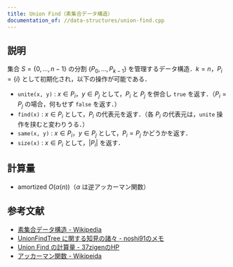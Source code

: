 ```yaml
---
title: Union Find（素集合データ構造）
documentation_of: //data-structures/union-find.cpp
---
```


## 説明

集合 $S = \{0, \ldots, n - 1\}$ の分割 $\{P_0, \ldots, P_{k - 1}\}$ を管理するデータ構造．$k = n$，$P_i = \{i\}$ として初期化され，以下の操作が可能である．

* `unite(x, y)` : $x \in P_i$，$y \in P_j$ として，$P_i$ と $P_j$ を併合し `true` を返す．（$P_i = P_j$ の場合，何もせず `false` を返す．）
* `find(x)` : $x \in P_i$ として，$P_i$ の代表元を返す．（各 $P_i$ の代表元は，`unite` 操作を挟むと変わりうる．）
* `same(x, y)` : $x \in P_i$，$y \in P_j$ として，$P_i = P_j$ かどうかを返す．
* `size(x)` : $x \in P_i$ として，$|P_i|$ を返す．

## 計算量

* $\textrm{amortized}~O(\alpha(n))$（$\alpha$ は逆アッカーマン関数）

## 参考文献

* [素集合データ構造 - Wikipedia](https://w.wiki/4SK8)
* [UnionFindTree に関する知見の諸々 - noshi91のメモ](https://noshi91.hatenablog.com/entry/2018/05/30/191943)
* [Union Find の計算量 - 37zigenのHP](https://37zigen.com/union-find-complexity-1/)
* [アッカーマン関数 - Wikipeida](https://w.wiki/456T)
